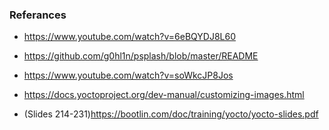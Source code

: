 

### Referances 

- https://www.youtube.com/watch?v=6eBQYDJ8L60
- https://github.com/g0hl1n/psplash/blob/master/README

- https://www.youtube.com/watch?v=soWkcJP8Jos

- https://docs.yoctoproject.org/dev-manual/customizing-images.html

- (Slides 214-231)https://bootlin.com/doc/training/yocto/yocto-slides.pdf